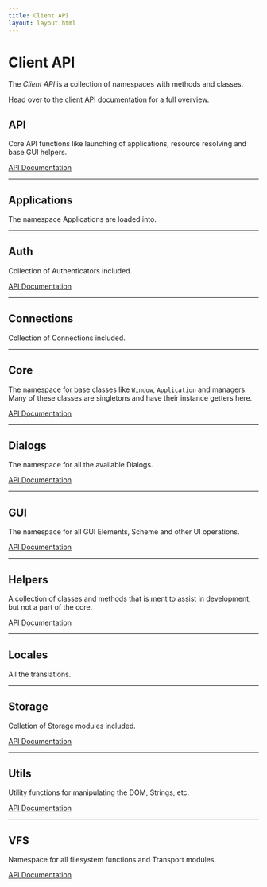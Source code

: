 ```yaml
---
title: Client API
layout: layout.html
---
```


# Client API

The *Client API* is a collection of namespaces with methods and classes.

Head over to the [client API documentation](/doc/client) for a full overview.

## API

Core API functions like launching of applications, resource resolving and base GUI helpers.

[API Documentation](https://os.js.org/doc/client/OSjs.API.html)

---

## Applications

The namespace Applications are loaded into.

---

## Auth

Collection of Authenticators included.

[API Documentation](https://os.js.org/doc/client/OSjs.Authenticator.html)

---

## Connections

Collection of Connections included.

---

## Core

The namespace for base classes like `Window`, `Application` and managers. Many of these classes are singletons and have their instance getters here.

[API Documentation](https://os.js.org/doc/client/OSjs.Core.html)

---

## Dialogs

The namespace for all the available Dialogs.

[API Documentation](https://os.js.org/doc/client/OSjs.Dialogs.html)

---

## GUI

The namespace for all GUI Elements, Scheme and other UI operations.

[API Documentation](https://os.js.org/doc/client/OSjs.GUI.html)

---

## Helpers

A collection of classes and methods that is ment to assist in development, but not a part of the core.

[API Documentation](https://os.js.org/doc/client/OSjs.Helpers.html)

---

## Locales

All the translations.

---

## Storage

Colletion of Storage modules included.

[API Documentation](https://os.js.org/doc/client/OSjs.Core.Storage.html)

---

## Utils

Utility functions for manipulating the DOM, Strings, etc.

[API Documentation](https://os.js.org/doc/client/OSjs.Utils.html)

---

## VFS

Namespace for all filesystem functions and Transport modules.

[API Documentation](https://os.js.org/doc/client/OSjs.VFS.html)
